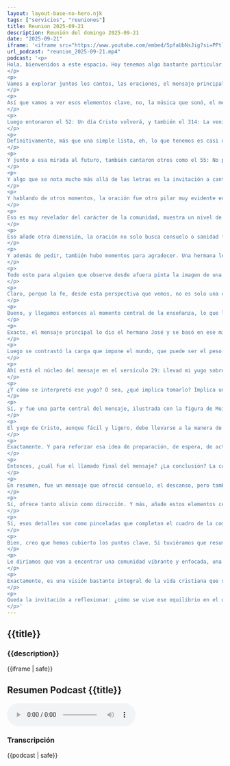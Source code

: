 ```yaml
---
layout: layout-base-no-hero.njk
tags: ["servicios", "reuniones"]
title: Reunion 2025-09-21
description: Reunión del domingo 2025-09-21
date: "2025-09-21"
iframe: '<iframe src="https://www.youtube.com/embed/SpfaUbNsJig?si=PPtlULzZGY3lKiC5" title="YouTube video player" frameborder="0" allow="accelerometer; autoplay; clipboard-write; encrypted-media; gyroscope; picture-in-picture; web-share" referrerpolicy="strict-origin-when-cross-origin" allowfullscreen></iframe>'
url_podcast: "reunion_2025-09-21.mp4"
podcast: '<p>
Hola, bienvenidos a este espacio. Hoy tenemos algo bastante particular, es una grabación, una grabación completa de una reunión dominical del 21 de septiembre de 2025. La idea es bueno, ofrecer una mirada cercana, no, a cómo vive su fe esta comunidad, sobre todo para quienes visitan el sitio web y pues quieren saber cómo es un servicio aquí, qué se siente, qué se comparte.
</p>
<p>
Vamos a explorar juntos los cantos, las oraciones, el mensaje principal y ese ambiente que se puede percibir en la grabación. Sí, me parece una excelente forma de, digamos, de palpar el corazón de la iglesia, porque estas reuniones, como se ve en el material que tenemos, son mucho más que una simple rutina dominical. ¿Son de verdad el punto de encuentro vital? Ahí la comunidad se nutre, adoran juntos, fortalecen sus lazos.
</p>
<p>
Así que vamos a ver esos elementos clave, no, la música que sonó, el mensaje que se dio y cómo interactuaba la gente. Perfecto. Empecemos, si te parece, por la música que, bueno, claramente marcó un tono importante desde el inicio. La grabación registra varios himnos. Se cantó, por ejemplo, el número 37 del himnario: Pecador ven al dulce Jesús. Ya el título, uf, es una invitación muy directa, directísima, y una invitación que ya pone sobre la mesa un tema central: la relación personal con Jesús, la oferta de salvación. Muy claro, sigue, sigue.
</p>
<p>
Luego entonaron el 52: Un día Cristo volverá, y también el 314: La venida de Cristo se acerca. También cantaron el 61: Allá en los cielos, que te pinta esa imagen, no, del cielo, los ángeles cantando. Y del cancionero, mencionan el 13: El mercado está vacío, y el 20: Iglesia, se acerca la hora. Hay como una línea muy marcada, ¿verdad?
</p>
<p>
Definitivamente, más que una simple lista, eh, lo que tenemos es casi una narrativa musical. Se ve un hilo conductor muy, muy fuerte, centrado en la esperanza escatológica, o sea, la expectativa del regreso de Cristo, la vida eterna. Títulos como Un día Cristo volverá o La venida de Cristo se acerca, pues no dejan lugar a dudas, y eso se complementa con la visión del cielo, como en Allá en los cielos o el 14, que también se menciona: Me dicen que hay una ciudad.
</p>
<p>
Y junto a esa mirada al futuro, también cantaron otros como el 55: No puede el mundo ser mi hogar, o el 10 del cancionero: ¿De qué sirve la fama y la gloria? Parece que buscan marcar un contraste. Exacto, no es solo mirar hacia arriba, digamos, sino también definir la postura frente a lo terrenal, al aquí y ahora. Esos himnos refuerzan esa idea de ser peregrinos, no de no aferrarse a los valores del mundo. La fama y gloria, el hogar terrenal. Porque el destino final, la pertenencia real, está en otro lado. Así que la selección musical en conjunto nos habla de una comunidad que está enfocada en la salvación individual: Pecador ven, muy anclada en la esperanza del retorno de Cristo y consciente de que hay que vivir con valores distintos a los del mundo.
</p>
<p>
Y algo que se nota mucho más allá de las letras es la invitación a cantar juntos. Se oyen frases como: Vamos a estar cantando, cantemos lo todos juntos. No suena a un concierto que uno va a escuchar, sino algo muy participativo. Ese es un punto clave para quien quiera entender la atmósfera. La música aquí funciona como un lenguaje comunitario. Es una expresión colectiva de fe, de anhelo, de convicción. Al cantar juntos estos temas, la congregación no solo recuerda sus creencias, sino que las reafirma, las vive en unidad. Eso crea cohesión y bueno, prepara el espíritu para los otros momentos del servicio.
</p>
<p>
Y hablando de otros momentos, la oración fue otro pilar muy evidente en la grabación. ¿Hubo una oración al inicio? Sí, pero me llamó la atención cómo se entrelazaban las oraciones con la vida, con las necesidades concretas de la gente. ¿Qué tipo de peticiones o agradecimientos específicos pudiste notar? Bueno, se oró por miembros que no estaban ese día, deseando que pudieran estar. Se pidió por el hermano José, que era quien iba a compartir el mensaje, y luego por nombres concretos: un hermano Ángel, y mencionaron que está débil; por el papá de la hermana Vilma; por el hermano Samuel y su familia; por la hermana Belén; y por la familia de la hermana Claudia. O sea, no eran peticiones genéricas para nada.
</p>
<p>
Eso es muy revelador del carácter de la comunidad, muestra un nivel de conocimiento y de preocupación mutua bastante, bastante profundo. No es una oración formal, distante, es una que abraza las luchas y las alegrías concretas de sus miembros. La mención de la debilidad del hermano Ángel, por ejemplo, sugiere una vulnerabilidad que se comparte y un apoyo que se busca en la oración colectiva. Sí. Y también se mencionó la guerra espiritual, pidiendo reprender todo enemigo, toda trampa diabólica. Ajá.
</p>
<p>
Eso añade otra dimensión, la oración no solo busca consuelo o sanidad física, sino también protección y victoria en un plano espiritual, refleja una cosmovisión donde se reconoce una lucha activa contra fuerzas adversas, no, y la oración es una herramienta fundamental en esa lucha. Cubre todo el espectro, desde la necesidad personal, la intercesión por otros hasta la confrontación espiritual.
</p>
<p>
Y además de pedir, también hubo momentos para agradecer. Una hermana leyó parte del Salmo 90, como una forma de expresar gratitud o reflexión conectada a la escritura, y otra hermana agradeció públicamente por cumplir años, y se destacó eso de que empezaba su nuevo año con el pie derecho por estar en la iglesia. Esos actos de agradecimiento son tan importantes como las peticiones. Fíjate, por un lado, refuerzan la conexión personal con Dios y con la Biblia, como la lectura del salmo. Por otro, celebrar un cumpleaños en comunidad y enmarcarlo como un buen comienzo por estar allí, eso subraya el valor que le dan a la congregación como familia espiritual, como fuente de bendición.
</p>
<p>
Todo esto para alguien que observe desde afuera pinta la imagen de una comunidad cercana que se cuida, que celebra junta y que enfrenta las dificultades apoyándose mutuamente en la oración, y se nota mucho el énfasis en la importancia de estar presentes, se lamenta la ausencia de algunos y se anima a perseverar, incluso citando el que persevere hasta el final, ese será salvo, y la exhortación a Josué: esfuérzate y sé valiente.
</p>
<p>
Claro, porque la fe, desde esta perspectiva que vemos, no es solo una creencia individual, es una práctica comunitaria. La asistencia, la perseverancia, el esfuerzo conjunto, se ven como elementos esenciales del caminar cristiano. La oración por los ausentes y el ánimo a los presentes van totalmente de la mano.
</p>
<p>
Bueno, y llegamos entonces al momento central de la enseñanza, lo que llaman la palabra. Se inició con la lectura de un pasaje muy conocido, Mateo 11 en versículos 28 al 30: Venid a mí todos los que estáis trabajados y cargados, y yo os haré descansar. Palabras que bueno, invitan al alivio. Un texto universalmente reconfortante. Sí, que sirve de puerta de entrada perfecta para el mensaje que siguió.
</p>
<p>
Exacto, el mensaje principal lo dio el hermano José y se basó en ese mismo capítulo de Mateo, pero ampliando un poco del versículo 25 al 29. Incluso se sugirió un título: Venid a mí y descansad. La idea central, como en la lectura, era esa invitación de Jesús a encontrar descanso en él, pero había un matiz importante, ¿no? El tema del yugo, interesante punto de partida, muy accesible para todos.
</p>
<p>
Luego se contrastó la carga que impone el mundo, que puede ser el peso del trabajo, la angustia emocional, como se ejemplificó con Ana en la Biblia o incluso opresiones históricas como la esclavitud de Israel en Egipto. Con el descanso único, liberador, que ofrece Jesús. Es una diferenciación muy clara entre dos tipos de vida, la carga del mundo versus el descanso en Cristo. Parece sencillo, pero luego vino lo del yugo.
</p>
<p>
Ahí está el núcleo del mensaje en el versículo 29: Llevad mi yugo sobre vosotros y aprended de mí, porque mi yugo es fácil y ligera mi carga. El mensaje profundizó en esto. Jesús no solo quita la carga pesada del mundo, sino que invita a tomar su yugo. Y, aunque se describe como fácil y ligero, pues no deja de ser un yugo.
</p>
<p>
¿Y cómo se interpretó ese yugo? O sea, ¿qué implica tomarlo? Implica un nuevo compromiso, una nueva forma de vivir y servir. Se mencionó específicamente como parte de ese yugo el ministerio de la reconciliación, la tarea de ser sal y luz en el mundo. Es decir, el descanso que Jesús da no es para la inactividad, sino que capacita para asumir una nueva responsabilidad, un servicio alineado con él. No es solo recibir, es también dar y actuar, pero bajo sus términos. Entiendo, el descanso te libera de una carga opresiva para asumir una carga con propósito que además se describe como ligera. Pero parece que hubo una advertencia sobre cómo llevar ese yugo.
</p>
<p>
Sí, y fue una parte central del mensaje, ilustrada con la figura de Moisés. Se explicó que Moisés entendía su llamado de Dios para liberar a Israel. Sabía que tenía un propósito divino. Sin embargo, al matar al egipcio, actuó impulsivamente, en sus propias fuerzas y antes del tiempo de Dios. Uf, lo que le trajo consecuencias, graves consecuencias. Según la interpretación que se presentó, citando Hechos 7, se dijo que esa acción prematura resultó en 40 años de exilio en Madián, y luego se sumaron otros 40 años en el desierto, no por culpa directa de Moisés, sino por la incredulidad y las quejas del pueblo que lideraba. La lección extraída fue muy potente.
</p>
<p>
El yugo de Cristo, aunque fácil y ligero, debe llevarse a la manera de Dios, buscando su guía a través de la oración, el ayuno, su palabra. Intentar cumplir el propósito divino con nuestros métodos, nuestros tiempos o fuerzas puede llevar a retrasos y frustraciones. Vaya, es una perspectiva sobre Moisés que enfatiza mucho la paciencia y la dependencia total en Dios, incluso cuando se tiene claro el llamado. No basta con saber qué hacer, sino cómo y cuándo según Dios.
</p>
<p>
Exactamente. Y para reforzar esa idea de preparación, de espera, de actuar en el tiempo divino, se mencionaron otros ejemplos bíblicos más brevemente: David, que pasó años como pastor antes de ser rey, aprendiendo lecciones valiosas en lo oculto. O Pablo, quien según esta enseñanza, pasó un tiempo considerable, se mencionan 14 años en Tarso, posiblemente preparándose, congregándose antes de lanzarse a su ministerio principal a los gentiles. Son ejemplos que subrayan que el servicio a Dios, ese yugo ligero, a menudo requiere un proceso de formación, de espera activa y de dependencia constante.
</p>
<p>
Entonces, ¿cuál fue el llamado final del mensaje? ¿La conclusión? La conclusión fue un ánimo a la perseverancia, a no desmayar, a cuidar esa corona espiritual que se espera recibir al final del camino. Se reiteró la confianza en el poder de Dios para usar a personas sencillas, los niños en la fe, lo común, para su gloria. Y la clave, el enfoque central que une todo: mantener la mirada puesta en Jesús.
</p>
<p>
En resumen, fue un mensaje que ofreció consuelo, el descanso, pero también desafió a un compromiso activo, el yugo, advirtiendo sobre la importancia de la dependencia y el tiempo de Dios y animando a seguir adelante con fe. Muy completo.
</p>
<p>
Sí, ofrece tanto alivio como dirección. Y más, añade estos elementos centrales de adoración, oración y enseñanza. La grabación también capturó pequeños detalles que hablan del ambiente, ¿cierto? Mencionaste las bienvenidas.
</p>
<p>
Sí, esos detalles son como pinceladas que completan el cuadro de la comunidad. Son importantes. Se dio una bienvenida específica y cálida al hermano Samuel y a sus hijas que estaban de visita, y como comentamos antes, se felicitó a una hermana por su cumpleaños con esa frase tan positiva, iniciando su nuevo año con el pie derecho por estar en la casa de Dios. Estos gestos, aunque puedan parecer pequeños, son tremendamente significativos para entender la atmósfera. La bienvenida explícita a los visitantes comunica apertura, hospitalidad. Reconocer un cumpleaños en público muestra que las personas no son anónimas, que sus vidas importan a la comunidad. Para alguien que está explorando la iglesia a través del sitio web, estos detalles transmiten un mensaje claro: esta es una comunidad donde las relaciones personales son valoradas, donde hay un ambiente de familia y cuidado mutuo. No es solo un lugar al que asistir, sino un lugar al que pertenecer.
</p>
<p>
Bien, creo que hemos cubierto los puntos clave. Si tuviéramos que resumir la experiencia de esta reunión del 21 de septiembre de 2025 para alguien que visita la web de la iglesia, ¿qué le diríamos?
</p>
<p>
Le diríamos que van a encontrar una comunidad vibrante y enfocada, una comunidad cuya música refleja una profunda esperanza en el futuro prometido por Cristo y a la vez, un llamado a vivir de manera diferente en el presente, donde la oración es una práctica viva, esencial, que conecta a las personas en sus necesidades y luchas, buscando juntos la fortaleza y la guía de Dios. Y donde la enseñanza, como vimos en el mensaje sobre Mateo 11, invita a encontrar un descanso genuino en Jesús, pero también desafía a asumir un compromiso de servicio. Ese yugo ligero, vivido con dependencia, con paciencia y bajo la dirección divina. Una fe activa, comunitaria y perseverante. Se podría decir.
</p>
<p>
Exactamente, es una visión bastante integral de la vida cristiana que se vive y se comparte en comunidad. Y bueno, agradecemos a la fuente, a esta grabación, por permitirnos asomarnos a esa realidad. Sin duda ha sido un análisis muy revelador. Como reflexión final, quizás algo que resuene con quienes exploran esta comunidad a través de su web. La reunión que analizamos presenta esta fascinante tensión entre el descanso ofrecido por Jesús y el yugo que él mismo invita a llevar. No es un descanso pasivo, ¿eh?, sino uno que habilita para un compromiso activo, aunque descrito como ligero.
</p>
<p>
Queda la invitación a reflexionar: ¿cómo se vive ese equilibrio en el día a día? ¿Cómo se integra la confianza en la guía divina, tan enfatizada en el mensaje sobre Moisés, con las responsabilidades y los llamados personales? Explorar cómo esta comunidad busca vivir esa dinámica entre descanso y servicio, entre dependencia y acción, podría ser un viaje espiritual muy enriquecedor para cualquiera.
</p>'
---
```


<section class="reunion section bg-gray-ligth">
  <article class="container full-lg-screen">
    <h2 class="section-title">{{title}}</h2>
    <aside class="text-center">
      <h3 class="p1">{{description}}</h3>
      <div class="video-responsive-container">
        {{iframe | safe}}
      </div>
    </aside>
  </article>

  <article>
    <h2 class="p1">Resumen Podcast {{title}}</h2>
    <audio controls class="p1">
      <source src="/assets/audio/{{url_podcast|safe}}" type="audio/mp4">
      Tu navegador no soporta el elemento de audio.
    </audio>
    <h3 class="p1">Transcripción</h3>
    <div id="transcripcion-podcast">
      {{podcast | safe}}
    </div>
  </article>
</section>
